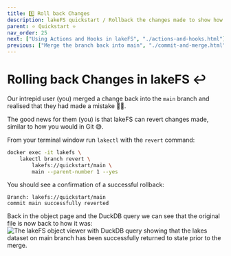```yaml
---
title: 5️⃣ Roll back Changes
description: lakeFS quickstart / Rollback the changes made to show how lakeFS can be used to revert changes made in error. 
parent: ⭐ Quickstart ⭐
nav_order: 25
next: ["Using Actions and Hooks in lakeFS", "./actions-and-hooks.html"]
previous: ["Merge the branch back into main", "./commit-and-merge.html"]
---
```


# Rolling back Changes in lakeFS ↩️

Our intrepid user (you) merged a change back into the `main` branch and realised that they had made a mistake 🤦🏻. 

The good news for them (you) is that lakeFS can revert changes made, similar to how you would in Git 😅. 

From your terminal window run `lakectl` with the `revert` command:

```bash
docker exec -it lakefs \
    lakectl branch revert \
	    lakefs://quickstart/main \
	    main --parent-number 1 --yes
```
You should see a confirmation of a successful rollback:
```
Branch: lakefs://quickstart/main
commit main successfully reverted
```

Back in the object page and the DuckDB query we can see that the original file is now back to how it was: 
<img src="{{ site.baseurl }}/assets/img/quickstart/duckdb-main-02.png" alt="The lakeFS object viewer with DuckDB query showing that the lakes dataset on main branch has been successfully returned to state prior to the merge." class="quickstart"/>
